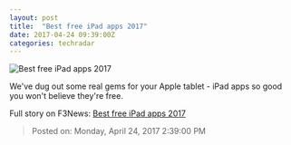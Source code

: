 ```yaml
---
layout: post
title:  "Best free iPad apps 2017"
date: 2017-04-24 09:39:00Z
categories: techradar
---
```


![Best free iPad apps 2017](http://cdn.mos.cms.futurecdn.net/3fc40600e4c09aa6a87bc2d64bf0e8ec-1200-80.jpg)

We've dug out some real gems for your Apple tablet - iPad apps so good you won't believe they're free.


Full story on F3News: [Best free iPad apps 2017](http://www.f3nws.com/n/FHxPK)

> Posted on: Monday, April 24, 2017 2:39:00 PM
